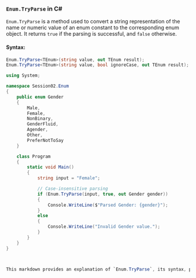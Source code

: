 ### `Enum.TryParse` in C#

`Enum.TryParse` is a method used to convert a string representation of the name or numeric value of an enum constant to the corresponding enum object. It returns `true` if the parsing is successful, and `false` otherwise.

#### Syntax:
```csharp
Enum.TryParse<TEnum>(string value, out TEnum result);
Enum.TryParse<TEnum>(string value, bool ignoreCase, out TEnum result);

using System;

namespace Session02.Enum
{
    public enum Gender
    {
        Male,
        Female,
        NonBinary,
        GenderFluid,
        Agender,
        Other,
        PreferNotToSay
    }

    class Program
    {
        static void Main()
        {
            string input = "Female";

            // Case-insensitive parsing
            if (Enum.TryParse(input, true, out Gender gender))
            {
                Console.WriteLine($"Parsed Gender: {gender}");
            }
            else
            {
                Console.WriteLine("Invalid Gender value.");
            }
        }
    }
}


 
This markdown provides an explanation of `Enum.TryParse`, its syntax, parameters, return value, and an example of how to use it in C#.
